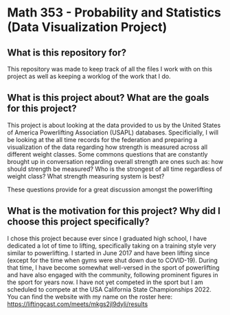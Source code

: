 # Math 353 - Probability and Statistics (Data Visualization Project)

## What is this repository for?
This repository was made to keep track of all the files I work with on this project as well as keeping a worklog of the work that I do.

## What is this project about? What are the goals for this project?
This project is about looking at the data provided to us by the United States of America Powerlifting Association (USAPL) databases. Specificially, I will be looking at the all time records for the federation and preparing a visualization of the data regarding how strength is measured across all different weight classes. Some commons questions that are constantly brought up in conversation regarding overall strength are ones such as: how should strength be measured? Who is the strongest of all time regardless of weight class? What strength measuring system is best? 

These questions provide for a great discussion amongst the powerlifting 

## What is the motivation for this project? Why did I choose this project specifically?
I chose this project because ever since I graduated high school, I have dedicated a lot of time to lifting, specifically taking on a training style very similar to powerlifting. I started in June 2017 and have been lifting since (except for the time when gyms were shut down due to COVID-19). During that time, I have become somewhat well-versed in the sport of powerlifting and have also engaged with the community, following prominent figures in the sport for years now. I have not yet competed in the sport but I am scheduled to compete at the USA California State Championships 2022. You can find the website with my name on the roster here: https://liftingcast.com/meets/mkgs2jl9dyli/results
